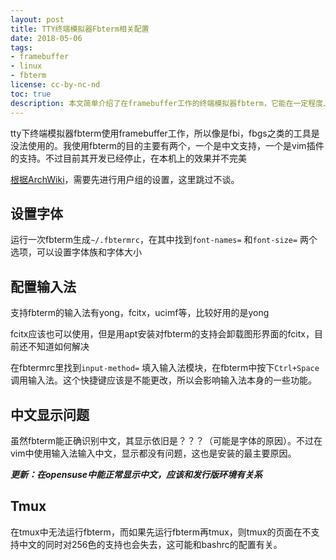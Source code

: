 ```yaml
---
layout: post
title: TTY终端模拟器Fbterm相关配置
date: 2018-05-06
tags:
- framebuffer
- linux
- fbterm
license: cc-by-nc-nd
toc: true
description: 本文简单介绍了在framebuffer工作的终端模拟器fbterm，它能在一定程度上解决tty中文显示和输入的问题，但是却无法适应全部的要求，建议在迫不得已使用控制台时使用。本文讲解一部分设置项以供参考。
---
```


tty下终端模拟器fbterm使用framebuffer工作，所以像是fbi，fbgs之类的工具是没法使用的。我使用fbterm的目的主要有两个，一个是中文支持，一个是vim插件的支持。不过目前其开发已经停止，在本机上的效果并不完美

[根据ArchWiki](https://wiki.archlinux.org/index.php/Fbterm)，需要先进行用户组的设置，这里跳过不谈。

## 设置字体

运行一次fbterm生成`~/.fbtermrc`，在其中找到`font-names=` 和`font-size=` 两个选项，可以设置字体族和字体大小

## 配置输入法

支持fbterm的输入法有yong，fcitx，ucimf等，比较好用的是yong

fcitx应该也可以使用，但是用apt安装对fbterm的支持会卸载图形界面的fcitx，目前还不知道如何解决

在fbtermrc里找到`input-method=` 填入输入法模块，在fbterm中按下`Ctrl+Space` 调用输入法。这个快捷键应该是不能更改，所以会影响输入法本身的一些功能。

## 中文显示问题

虽然fbterm能正确识别中文，其显示依旧是？？？（可能是字体的原因）。不过在vim中使用输入法输入中文，显示都没有问题，这也是安装的最主要原因。

***更新：在opensuse中能正常显示中文，应该和发行版环境有关系***

## Tmux

在tmux中无法运行fbterm，而如果先运行fbterm再tmux，则tmux的页面在不支持中文的同时对256色的支持也会失去，这可能和bashrc的配置有关。
